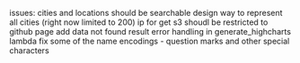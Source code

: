issues:
cities and locations should be searchable
design way to represent all cities (right now limited to 200)
ip for get s3 shoudl be restricted to github page
add data not found result
error handling in generate_highcharts lambda
fix some of the name encodings - question marks and other special characters